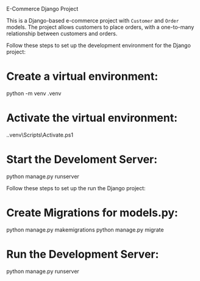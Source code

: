 E-Commerce Django Project

This is a Django-based e-commerce project with `Customer` and `Order` models. The project allows customers to place orders, with a one-to-many relationship between customers and orders.

Follow these steps to set up the development environment for the Django project:

# Create a virtual environment:
python -m venv .venv
# Activate the virtual environment:
.\.venv\Scripts\Activate.ps1
# Start the Develoment Server:
python manage.py runserver

Follow these steps to set up the run the Django project:
# Create Migrations for models.py:
python manage.py makemigrations
python manage.py migrate
# Run the Development Server:
python manage.py runserver